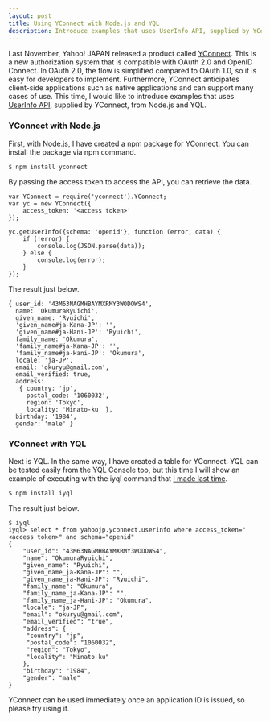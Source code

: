 ```yaml
---
layout: post
title: Using YConnect with Node.js and YQL
description: Introduce examples that uses UserInfo API, supplied by YConnect, from Node.js and YQL.
---
```


Last November, Yahoo! JAPAN released a product called [YConnect][yconnect].
This is a new authorization system that is compatible with OAuth 2.0 and
OpenID Connect. In OAuth 2.0, the flow is simplified compared to OAuth 1.0,
so it is easy for developers to implement. Furthermore, YConnect anticipates
client-side applications such as native applications and can support many
cases of use. This time, I would like to introduce examples that uses
[UserInfo API][userinfo-api], supplied by YConnect, from Node.js and YQL.

### YConnect with Node.js

First, with Node.js, I have created a npm package for YConnect. You can
install the package via npm command.

	$ npm install yconnect

By passing the access token to access the API, you can retrieve the data.

	var YConnect = require('yconnect').YConnect;
	var yc = new YConnect({
	    access_token: '<access token>'
	});
	
	yc.getUserInfo({schema: 'openid'}, function (error, data) {
	    if (!error) {
	        console.log(JSON.parse(data));
	    } else {
	        console.log(error);
	    }
	});

The result just below.

	{ user_id: '43M63NAGMHBAYMXRMY3WODOWS4',
	  name: 'OkumuraRyuichi',
	  given_name: 'Ryuichi',
	  'given_name#ja-Kana-JP': '',
	  'given_name#ja-Hani-JP': 'Ryuichi',
	  family_name: 'Okumura',
	  'family_name#ja-Kana-JP': '',
	  'family_name#ja-Hani-JP': 'Okumura',
	  locale: 'ja-JP',
	  email: 'okuryu@gmail.com',
	  email_verified: true,
	  address:
	   { country: 'jp',
	     postal_code: '1060032',
	     region: 'Tokyo',
	     locality: 'Minato-ku' },
	  birthday: '1984',
	  gender: 'male' }

### YConnect with YQL

Next is YQL. In the same way, I have created a table for YConnect. YQL can be
tested easily from the YQL Console too, but this time I will show an example
of executing with the iyql command that [I made last time][iyql-post].

	$ npm install iyql

The result just below.

	$ iyql
	iyql> select * from yahoojp.yconnect.userinfo where access_token="<access token>" and schema="openid"
	{
	    "user_id": "43M63NAGMHBAYMXRMY3WODOWS4",
	    "name": "OkumuraRyuichi",
	    "given_name": "Ryuichi",
	    "given_name_ja-Kana-JP": "",
	    "given_name_ja-Hani-JP": "Ryuichi",
	    "family_name": "Okumura",
	    "family_name_ja-Kana-JP": "",
	    "family_name_ja-Hani-JP": "Okumura",
	    "locale": "ja-JP",
	    "email": "okuryu@gmail.com",
	    "email_verified": "true",
	    "address": {
	     "country": "jp",
	     "postal_code": "1060032",
	     "region": "Tokyo",
	     "locality": "Minato-ku"
	    },
	    "birthday": "1984",
	    "gender": "male"
	}

YConnect can be used immediately once an application ID is issued, so please
try using it.

[yconnect]: http://developer.yahoo.co.jp/yconnect/
[userinfo-api]: http://developer.yahoo.co.jp/yconnect/userinfo.html
[iyql-post]: /2012/07/31/iyql-on-nodejs.html
